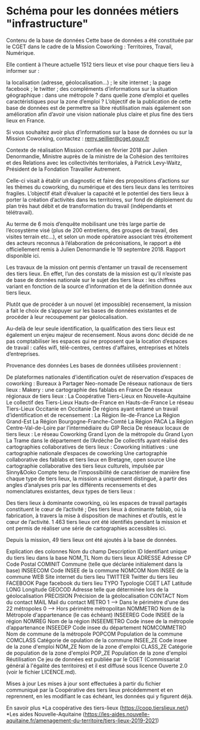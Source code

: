 Schéma pour les données métiers "infrastructure"
====

Contenu de la base de données
Cette base de données a été constituée par le CGET dans le cadre de la Mission Coworking : Territoires, Travail, Numérique.

Elle contient à l’heure actuelle 1512 tiers lieux et vise pour chaque tiers lieu à informer sur :

la localisation (adresse, géolocalisation…) ;
le site internet ;
la page facebook ;
le twitter ;
des compléments d’informations sur la situation géographique : dans une métropole ? dans quelle zone d’emploi et quelles caractéristiques pour la zone d’emploi ?
L’objectif de la publication de cette base de données est de permettre sa libre réutilisation mais également son amélioration afin d’avoir une vision nationale plus claire et plus fine des tiers lieux en France.

Si vous souhaitez avoir plus d’informations sur la base de données ou sur la Mission Coworking, contactez : remy.seillier@cget.gouv.fr

Contexte de réalisation
Mission confiée en février 2018 par Julien Denormandie, Ministre auprès de la ministre de la Cohésion des territoires et des Relations avec les collectivités territoriales, à Patrick Levy-Waitz, Président de la Fondation Travailler Autrement.

Celle-ci visait à établir un diagnostic et faire des propositions d’actions sur les thèmes du coworking, du numérique et des tiers lieux dans les territoires fragiles. L’objectif était d’évaluer la capacité et le potentiel des tiers lieux à porter la création d’activités dans les territoires, sur fond de déploiement du plan très haut débit et de transformation du travail (indépendants et télétravail).

Au terme de 6 mois d’enquête mobilisant une très large partie de l’écosystème visé (plus de 200 entretiens, des groupes de travail, des visites terrain etc…), et selon un mode opératoire associant très étroitement des acteurs reconnus à l’élaboration de préconisations, le rapport a été officiellement remis à Julien Denormandie le 19 septembre 2018. Rapport disponible ici.

Les travaux de la mission ont permis d’entamer un travail de recensement des tiers lieux. En effet, l’un des constats de la mission est qu’il n’existe pas de base de données nationale sur le sujet des tiers lieux : les chiffres variant en fonction de la source d’information et de la définition donnée aux tiers lieux.

Plutôt que de procéder à un nouvel (et impossible) recensement, la mission a fait le choix de s’appuyer sur les bases de données existantes et de procéder à leur recoupement par géolocalisation.

Au-delà de leur seule identification, la qualification des tiers lieux est également un enjeu majeur de recensement. Nous avons donc décidé de ne pas comptabiliser les espaces qui ne proposent que la location d’espaces de travail : cafés wifi, télé-centres, centres d'affaires, entreprises et hôtels d’entreprises.

Provenance des données
Les bases de données utilisées proviennent :

De plateformes nationales d’identification ou/et de réservation d’espaces de coworking :
Bureaux à Partager
Neo-nomade
De réseaux nationaux de tiers lieux :
Makery : une cartographie des fablabs en France
De réseaux régionaux de tiers lieux :
La Coopérative Tiers-Lieux en Nouvelle-Aquitaine
Le collectif des Tiers-Lieux Hauts-de-France en Hauts-de-France
Le réseau Tiers-Lieux Occitanie en Occitanie
De régions ayant entamé un travail d’identification et de recensement :
La Région Ile-de-France
La Région Grand-Est
La Région Bourgogne-Franche-Comté
La Région PACA
La Région Centre-Val-de-Loire par l’intermédiaire du GIP Recia
De réseaux locaux de tiers lieux :
Le réseau Coworking Grand Lyon de la métropole du Grand Lyon
La Trame dans le département de l’Ardèche
De collectifs ayant réalisé des cartographies collaboratives de tiers lieux :
Coworking initiatives : une cartographie nationale d’espaces de coworking
Une cartographie collaborative des fablabs et tiers lieux en Bretagne, open source
Une cartographie collaborative des tiers lieux culturels, impulsée par Sinny&Ooko
Compte tenu de l’impossibilité de caractériser de manière fine chaque type de tiers lieux, la mission a uniquement distingué, à partir des angles d’analyses pris par les différents recensements et des nomenclatures existantes, deux types de tiers lieux :

Des tiers lieux à dominante coworking, où les espaces de travail partagés constituent le cœur de l’activité ;
Des tiers lieux à dominante fablab, où la fabrication, à travers la mise à disposition de machines et d’outils, est le cœur de l’activité.
1 463 tiers lieux ont été identifiés pendant la mission et ont permis de réaliser une série de cartographies accessibles ici.

Depuis la mission, 49 tiers lieux ont été ajoutés à la base de données.

Explication des colonnes
Nom du champ	Description
ID	Identifiant unique du tiers lieu dans la base
NOM_TL	Nom du tiers lieux
ADRESSE	Adresse
CP	Code Postal
COMINIT	Commune (telle que déclarée initialement dans la base)
INSEECOM	Code INSEE de la commune
NOMCOM	Nom INSEE de la commune
WEB	Site internet du tiers lieu
TWITTER	Twitter du tiers lieu
FACEBOOK	Page facebook du tiers lieu
TYPO	Typologie CGET
LAT	Latitude
LONG	Longitude
GEOCOD	Adresse telle que déterminée lors de la géolocalisation
PRECISION	Précision de la géolocalisation
CONTACT	Nom du contact
 MAIL	Mail du contact
METRO	1 --> Dans le périmètre d'une des 22 métropoles 0 --> Hors périmètre métropolitan
NOMMETRO	Nom de la Métropole d'appartenance (le cas échéant)
INSEEREG	Code INSEE de la région
NOMREG	Nom de la région
INSEEMETRO	Code insee de la métropole d’appartenance
INSEEDEP	Code insee du département
NOMCOMMETRO	Nom de commune de la métropole
POPCOM	Population de la commune
COMCLASS	Catégorie de opulation de la commune
INSEE_ZE	Code insee de la zone d'emploi
NOM_ZE	Nom de la zone d'emploi
CLASS_ZE	Catégorie de population de la zone d'emploi
POP_ZE	Population de la zone d'emploi
Réutilisation
Ce jeu de données est publiée par le CGET (Commissariat général à l'égalité des territoires) et il est diffusé sous licence Ouverte 2.0 (voir le fichier LICENCE.md).

Mises à jour
Les mises à jour sont effectuées à partir du fichier communiqué par la Coopérative des tiers lieux précédemment et en reprennent, en les modifiant le cas échéant, les données qui y figurent déjà.

En savoir plus
*La coopérative des tiers-lieux (https://coop.tierslieux.net/)
*Les aides Nouvelle-Aquitaine (https://les-aides.nouvelle-aquitaine.fr/amenagement-du-territoire/tiers-lieux-2019-2021)

